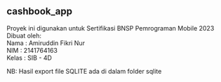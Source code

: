 ## cashbook_app

Proyek ini digunakan untuk Sertifikasi BNSP Pemrograman Mobile 2023
<br>
Dibuat oleh:
<br>
Nama    : Amiruddin Fikri Nur
<br>
NIM     : 2141764163
<br>
Kelas   : SIB - 4D

NB: Hasil export file SQLITE ada di dalam folder sqlite
